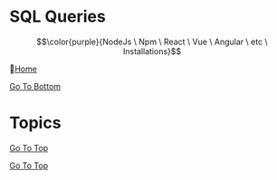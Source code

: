 # SQL Queries

$$\color{purple}{NodeJs \ Npm \ React \ Vue \ Angular \ etc \ Installations}$$

:link:[Home](all-file-links.md)     



<a name="top"></a>
 [Go To Bottom](#bottom)
 
# Topics
 [Go To Top](#top)








[Go To Top](#top)





<a name="bottom"></a>
